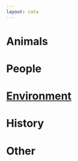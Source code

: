 ```yaml
---
layout: cata
---
```


# Animals
# People
# <a href="environment_article.html">Environment</a>
# History
# Other
